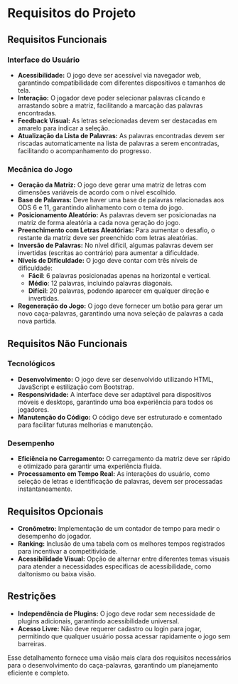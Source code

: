 # Requisitos do Projeto

## Requisitos Funcionais

### Interface do Usuário
- **Acessibilidade:** O jogo deve ser acessível via navegador web, garantindo compatibilidade com diferentes dispositivos e tamanhos de tela.
- **Interação:** O jogador deve poder selecionar palavras clicando e arrastando sobre a matriz, facilitando a marcação das palavras encontradas.
- **Feedback Visual:** As letras selecionadas devem ser destacadas em amarelo para indicar a seleção.
- **Atualização da Lista de Palavras:** As palavras encontradas devem ser riscadas automaticamente na lista de palavras a serem encontradas, facilitando o acompanhamento do progresso.

### Mecânica do Jogo
- **Geração da Matriz:** O jogo deve gerar uma matriz de letras com dimensões variáveis de acordo com o nível escolhido.
- **Base de Palavras:** Deve haver uma base de palavras relacionadas aos ODS 6 e 11, garantindo alinhamento com o tema do jogo.
- **Posicionamento Aleatório:** As palavras devem ser posicionadas na matriz de forma aleatória a cada nova geração do jogo.
- **Preenchimento com Letras Aleatórias:** Para aumentar o desafio, o restante da matriz deve ser preenchido com letras aleatórias.
- **Inversão de Palavras:** No nível difícil, algumas palavras devem ser invertidas (escritas ao contrário) para aumentar a dificuldade.
- **Níveis de Dificuldade:** O jogo deve contar com três níveis de dificuldade:
  - **Fácil**: 6 palavras posicionadas apenas na horizontal e vertical.
  - **Médio**: 12 palavras, incluindo palavras diagonais.
  - **Difícil**: 20 palavras, podendo aparecer em qualquer direção e invertidas.
- **Regeneração do Jogo:** O jogo deve fornecer um botão para gerar um novo caça-palavras, garantindo uma nova seleção de palavras a cada nova partida.

## Requisitos Não Funcionais

### Tecnológicos
- **Desenvolvimento:** O jogo deve ser desenvolvido utilizando HTML, JavaScript e estilização com Bootstrap.
- **Responsividade:** A interface deve ser adaptável para dispositivos móveis e desktops, garantindo uma boa experiência para todos os jogadores.
- **Manutenção do Código:** O código deve ser estruturado e comentado para facilitar futuras melhorias e manutenção.

### Desempenho
- **Eficiência no Carregamento:** O carregamento da matriz deve ser rápido e otimizado para garantir uma experiência fluida.
- **Processamento em Tempo Real:** As interações do usuário, como seleção de letras e identificação de palavras, devem ser processadas instantaneamente.

## Requisitos Opcionais
- **Cronômetro:** Implementação de um contador de tempo para medir o desempenho do jogador.
- **Ranking:** Inclusão de uma tabela com os melhores tempos registrados para incentivar a competitividade.
- **Acessibilidade Visual:** Opção de alternar entre diferentes temas visuais para atender a necessidades específicas de acessibilidade, como daltonismo ou baixa visão.

## Restrições
- **Independência de Plugins:** O jogo deve rodar sem necessidade de plugins adicionais, garantindo acessibilidade universal.
- **Acesso Livre:** Não deve requerer cadastro ou login para jogar, permitindo que qualquer usuário possa acessar rapidamente o jogo sem barreiras.

Esse detalhamento fornece uma visão mais clara dos requisitos necessários para o desenvolvimento do caça-palavras, garantindo um planejamento eficiente e completo.

